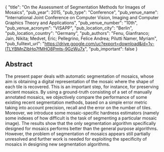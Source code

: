 {
  "title": "On the Assessment of Segmentation Methods for Images of Mosaics",
  "pub_year": 2015,
  "pub_type": "Conference",
  "pub_venue_name": "International Joint Conference on Computer Vision, Imaging and Computer Graphics Theory and Applications",
  "pub_venue_number": "10th",
  "pub_venue_acronym": "VISAPP",
  "pub_location_city": "Berlin",
  "pub_location_country": "Germany",
  "pub_authors": "Fenu, Gianfranco; Jain, Nikita; Medvet, Eric; Pellegrino, Felice Andrea; Pilutti Namer, Myriam",
  "pub_fulltext_url": "https://drive.google.com/uc?export=download&id=1y-ITLYBMnZIbHq7fMHO8Pmts-9GzWu7x",
  "pub_important": false
}

## Abstract
The present paper deals with automatic segmentation of mosaics, whose aim is obtaining a digital representation of the mosaic where the shape of each tile is recovered. This is an important step, for instance, for preserving ancient mosaics. By using a ground-truth consisting of a set of manually annotated mosaics, we objectively compare the performance of some existing recent segmentation methods, based on a simple error metric taking into account precision, recall and the error on the number of tiles. Moreover, we introduce some mosaic-specific hardness estimators (namely some indexes of how difficult is the task of segmenting a particular mosaic image). The results show that the only segmentation algorithm specifically designed for mosaics performs better than the general purpose algorithms. However, the problem of segmentation of mosaics appears still partially unresolved and further work is needed for exploiting the specificity of mosaics in designing new segmentation algorithms.
